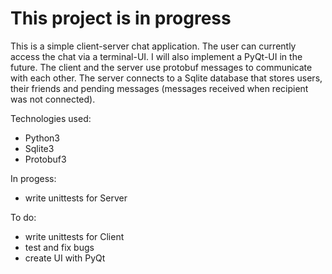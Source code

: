 # This project is in progress

This is a simple client-server chat application. The user can currently access the chat via a terminal-UI. I will also implement a PyQt-UI in the future. The client and the server use protobuf messages to communicate with each other. The server connects to a Sqlite database that stores users, their friends and pending messages (messages received when recipient was not connected).

Technologies used:
- Python3
- Sqlite3
- Protobuf3

In progess:
- write unittests for Server

To do:
- write unittests for Client
- test and fix bugs
- create UI with PyQt

